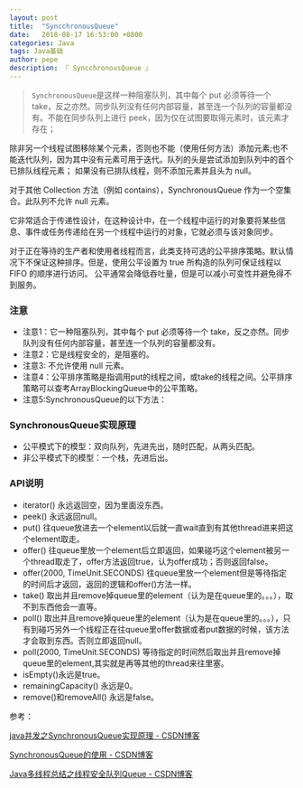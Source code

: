 ```yaml
---
layout: post
title:  "SyncchronousQueue"
date:   2018-08-17 16:53:00 +0800
categories: Java
tags: Java基础
author: pepe
description: 『 SyncchronousQueue 』
---
```


> `SynchronousQueue`是这样一种阻塞队列，其中每个 put 必须等待一个 take，反之亦然。同步队列没有任何内部容量，甚至连一个队列的容量都没有。不能在同步队列上进行 peek，因为仅在试图要取得元素时，该元素才存在； 
        
除非另一个线程试图移除某个元素，否则也不能（使用任何方法）添加元素;也不能迭代队列，因为其中没有元素可用于迭代。队列的头是尝试添加到队列中的首个已排队线程元素； 如果没有已排队线程，则不添加元素并且头为 null。 
        
对于其他 Collection 方法（例如 contains），SynchronousQueue 作为一个空集合。此队列不允许 null 元素。
        
它非常适合于传递性设计，在这种设计中，在一个线程中运行的对象要将某些信息、事件或任务传递给在另一个线程中运行的对象，它就必须与该对象同步。 
        
对于正在等待的生产者和使用者线程而言，此类支持可选的公平排序策略。默认情况下不保证这种排序。但是，使用公平设置为 true 所构造的队列可保证线程以 FIFO 的顺序进行访问。 公平通常会降低吞吐量，但是可以减小可变性并避免得不到服务。 
       
### **注意**
       
* 注意1：它一种阻塞队列，其中每个 put 必须等待一个 take，反之亦然。同步队列没有任何内部容量，甚至连一个队列的容量都没有。 
* 注意2：它是线程安全的，是阻塞的。 
* 注意3: 不允许使用 null 元素。 
* 注意4：公平排序策略是指调用put的线程之间，或take的线程之间。公平排序策略可以查考ArrayBlockingQueue中的公平策略。 
* 注意5:SynchronousQueue的以下方法：

### **SynchronousQueue实现原理**

* 公平模式下的模型：双向队列，先进先出，随时匹配，从两头匹配。
* 非公平模式下的模型：一个栈，先进后出。

### **API说明**

* iterator() 永远返回空，因为里面没东西。 
* peek() 永远返回null。 
* put() 往queue放进去一个element以后就一直wait直到有其他thread进来把这个element取走。 
* offer() 往queue里放一个element后立即返回，如果碰巧这个element被另一个thread取走了，offer方法返回true，认为offer成功；否则返回false。 
* offer(2000, TimeUnit.SECONDS) 往queue里放一个element但是等待指定的时间后才返回，返回的逻辑和offer()方法一样。 
* take() 取出并且remove掉queue里的element（认为是在queue里的。。。），取不到东西他会一直等。 
* poll() 取出并且remove掉queue里的element（认为是在queue里的。。。），只有到碰巧另外一个线程正在往queue里offer数据或者put数据的时候，该方法才会取到东西。否则立即返回null。 
* poll(2000, TimeUnit.SECONDS) 等待指定的时间然后取出并且remove掉queue里的element,其实就是再等其他的thread来往里塞。 
* isEmpty()永远是true。 
* remainingCapacity() 永远是0。 
* remove()和removeAll() 永远是false。 

参考：

[java并发之SynchronousQueue实现原理 - CSDN博客](https://blog.csdn.net/yanyan19880509/article/details/52562039)

[SynchronousQueue的使用 - CSDN博客](https://blog.csdn.net/zmx729618/article/details/52980158)


[Java多线程总结之线程安全队列Queue - CSDN博客](
https://blog.csdn.net/madun/article/details/20313269)

















